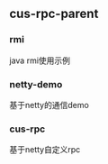 ## cus-rpc-parent

### rmi

java rmi使用示例

### netty-demo

基于netty的通信demo

### cus-rpc

基于netty自定义rpc